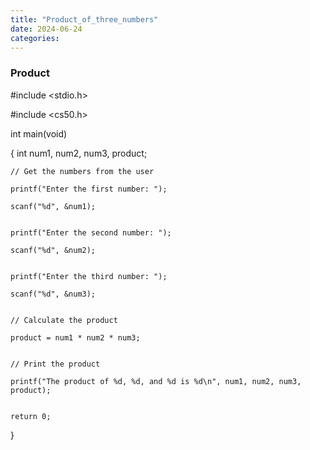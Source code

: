 ```yaml
---
title: "Product_of_three_numbers"
date: 2024-06-24
categories:
---
```


### Product

#include <stdio.h>

#include <cs50.h>

int main(void)

{
    int num1, num2, num3, product;

    // Get the numbers from the user

    printf("Enter the first number: ");

    scanf("%d", &num1);


    printf("Enter the second number: ");

    scanf("%d", &num2);


    printf("Enter the third number: ");

    scanf("%d", &num3);


    // Calculate the product

    product = num1 * num2 * num3;


    // Print the product

    printf("The product of %d, %d, and %d is %d\n", num1, num2, num3, product);


    return 0;

}